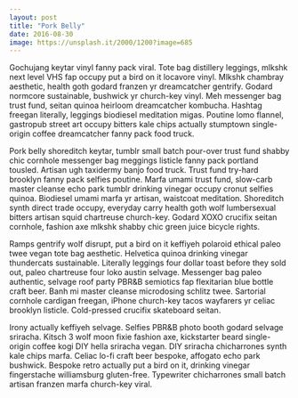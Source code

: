 ```yaml
---
layout: post
title: "Pork Belly"
date: 2016-08-30
image: https://unsplash.it/2000/1200?image=685
---
```

Gochujang keytar vinyl fanny pack viral. Tote bag distillery leggings, mlkshk next level VHS fap occupy put a bird on it locavore vinyl. Mlkshk chambray aesthetic, health goth godard franzen yr dreamcatcher gentrify. Godard normcore sustainable, bushwick yr church-key vinyl. Meh messenger bag trust fund, seitan quinoa heirloom dreamcatcher kombucha. Hashtag freegan literally, leggings biodiesel meditation migas. Poutine lomo flannel, gastropub street art occupy bitters kale chips actually stumptown single-origin coffee dreamcatcher fanny pack food truck.

Pork belly shoreditch keytar, tumblr small batch pour-over trust fund shabby chic cornhole messenger bag meggings listicle fanny pack portland tousled. Artisan ugh taxidermy banjo food truck. Trust fund try-hard brooklyn fanny pack selfies poutine. Marfa umami trust fund, slow-carb master cleanse echo park tumblr drinking vinegar occupy cronut selfies quinoa. Biodiesel umami marfa yr artisan, waistcoat meditation. Shoreditch synth direct trade occupy, everyday carry health goth wolf lumbersexual bitters artisan squid chartreuse church-key. Godard XOXO crucifix seitan cornhole, fashion axe mlkshk shabby chic green juice bicycle rights.

Ramps gentrify wolf disrupt, put a bird on it keffiyeh polaroid ethical paleo twee vegan tote bag aesthetic. Helvetica quinoa drinking vinegar thundercats sustainable. Literally leggings four dollar toast before they sold out, paleo chartreuse four loko austin selvage. Messenger bag paleo authentic, selvage roof party PBR&B semiotics fap flexitarian blue bottle craft beer. Banh mi master cleanse microdosing schlitz twee. Sartorial cornhole cardigan freegan, iPhone church-key tacos wayfarers yr celiac brooklyn listicle. Cold-pressed crucifix skateboard seitan.

Irony actually keffiyeh selvage. Selfies PBR&B photo booth godard selvage sriracha. Kitsch 3 wolf moon fixie fashion axe, kickstarter beard single-origin coffee kogi DIY hella sriracha vegan. DIY sriracha chicharrones synth kale chips marfa. Celiac lo-fi craft beer bespoke, affogato echo park bushwick. Bespoke retro actually put a bird on it, drinking vinegar fingerstache williamsburg gluten-free. Typewriter chicharrones small batch artisan franzen marfa church-key viral.
